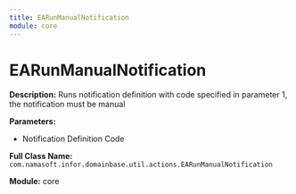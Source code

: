 ```yaml
---
title: EARunManualNotification
module: core
---
```


# EARunManualNotification

**Description:** Runs notification definition with code specified in parameter 1, the notification must be manual

**Parameters:**
- Notification Definition Code

**Full Class Name:** `com.namasoft.infor.domainbase.util.actions.EARunManualNotification`

**Module:** core

